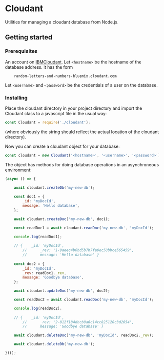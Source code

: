 # Cloudant

Utilities for managing a cloudant database from Node.js. 

## Getting started

### Prerequisites
An account on [IBMCloudant](https://www.ibm.com/cloud/cloudant).
Let `<hostname>` be the hostname of the database address. It has the form 
```
    random-letters-and-numbers-bluemix.cloudant.com
```
Let `<username>` and `<password>` be the credentials of a user on the database. 
### Installing
Place the cloudant directory in your project directory and import the Cloudant class to a javascript file in the usual way: 
```javascript
const Cloudant = require('./cloudant');
```
(where obviously the string should reflect the actual location of the cloudant directory). 

Now you can create a cloudant object for your database: 
```javascript
const cloudant = new Cloudant('<hostname>', '<username>', '<password>');
```
The object has methods for doing database operations in an asynchroneous environment: 
```javascript
(async () => {
	
	await cloudant.createDb('my-new-db');

	const doc1 = {
		_id: 'myDocId',
		message: 'Hello database',
	};

	await cloudant.createDoc('my-new-db', doc1); 

	const readDoc1 = await cloudant.readDoc('my-new-db', 'myDocId');

	console.log(readDoc1);
	
	// {    _id: 'myDocId',
    	//      _rev: '1-9aeec4b6bd5b7b7fa0ec50bbce565459',
    	//      message: 'Hello database' }
	
	const doc2 = {
		_id: 'myDocId',
		_rev: readDoc1._rev,
		message: 'Goodbye database',
	};

	await cloudant.updateDoc('my-new-db', doc2);

	const readDoc2 = await cloudant.readDoc('my-new-db', 'myDocId');

	console.log(readDoc2);
	
	// {    _id: 'myDocId',
    	//      _rev: '2-812f184dbcb8a6c14cc825120c3d2654',
    	//      message: 'Goodbye database' }

	await cloudant.deleteDoc('my-new-db', 'myDocId', readDoc2._rev);

	await cloudant.deleteDb('my-new-db');

})();
